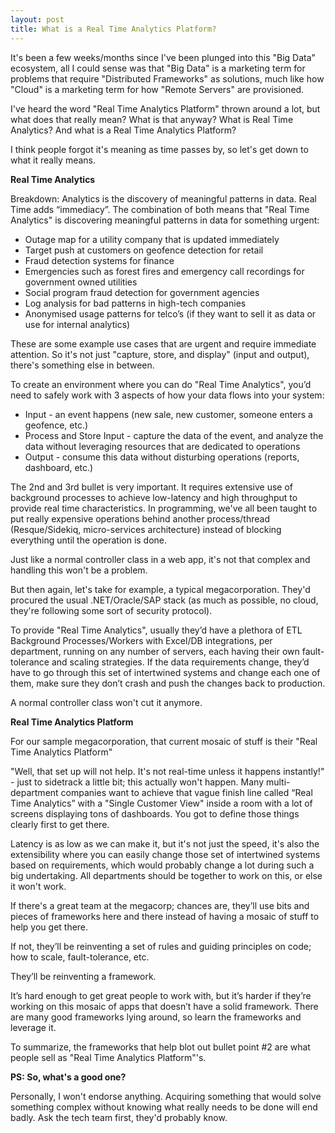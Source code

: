 ```yaml
---
layout: post
title: What is a Real Time Analytics Platform?
---
```


It's been a few weeks/months since I've been plunged into this "Big Data" ecosystem, all I could sense was that
"Big Data" is a marketing term for problems that require "Distributed Frameworks" as solutions, much like how "Cloud" is a marketing term for how "Remote Servers" are provisioned.

I've heard the word "Real Time Analytics Platform" thrown around a lot, but what does that really mean? What is that anyway? What is Real Time Analytics? And what is a Real Time Analytics Platform?

I think people forgot it's meaning as time passes by, so let's get down to what it really means.

**Real Time Analytics**

Breakdown: Analytics is the discovery of meaningful patterns in data. Real Time adds “immediacy”. The combination of both means that "Real Time Analytics" is discovering meaningful patterns in data for something urgent:

- Outage map for a utility company that is updated immediately
- Target push at customers on geofence detection for retail
- Fraud detection systems for finance
- Emergencies such as forest fires and emergency call recordings for government owned utilities
- Social program fraud detection for government agencies
- Log analysis for bad patterns in high-tech companies
- Anonymised usage patterns for telco’s (if they want to sell it as data or use for internal analytics)
 
These are some example use cases that are urgent and require immediate attention. So it's not just "capture, store, and display" (input and output), there's something  else in between.

To create an environment where you can do "Real Time Analytics", you’d need to safely work with 3 aspects of how your data flows into your system:

- Input - an event happens (new sale, new customer, someone enters a geofence, etc.)
- Process and Store Input - capture the data of the event, and analyze the data without leveraging resources that are dedicated to operations
- Output - consume this data without disturbing operations (reports, dashboard, etc.)

The 2nd and 3rd bullet is very important. It requires extensive use of background processes to achieve low-latency and high throughput to provide real time characteristics. In programming, we've all been taught to put really expensive operations behind another process/thread  (Resque/Sidekiq, micro-services architecture) instead of blocking everything until the operation is done.

Just like a normal controller class in a web app, it's not that complex and handling this won't be a problem.

But then again, let's take for example, a typical megacorporation. They'd procured the usual .NET/Oracle/SAP stack (as much as possible, no cloud, they're following some sort of security protocol).

To provide "Real Time Analytics", usually they’d have a plethora of ETL Background Processes/Workers with Excel/DB integrations, per department, running on any number of servers, each having their own fault-tolerance and scaling strategies. If the data requirements change, they’d have to go through this set of intertwined systems and change each one of them, make sure they don’t crash and push the changes back to production.

A normal controller class won't cut it anymore. 

**Real Time Analytics Platform**

For our sample megacorporation, that current mosaic of stuff is their "Real Time Analytics Platform"

"Well, that set up will not help. It's not real-time unless it happens instantly!" - just to sidetrack a little bit; this actually won't happen. Many multi-department companies want to achieve that vague finish line called “Real Time Analytics” with a "Single Customer View" inside a room with a lot of screens displaying tons of dashboards. You got to define those things clearly first to get there.

Latency is as low as we can make it, but it's not just the speed, it's also the extensibility where you can easily change those set of intertwined systems based on requirements, which would probably change a lot during such a big undertaking. All departments should be together to work on this, or else it won't work.

If there's a great team at the megacorp; chances are, they’ll use bits and pieces of frameworks here and there instead of having a mosaic of stuff to help you get there. 

If not, they’ll be reinventing a set of rules and guiding principles on code; how to scale, fault-tolerance, etc. 

They’ll be reinventing a framework. 

It’s hard enough to get great people to work with, but it’s harder if they’re working on this mosaic of apps that doesn’t have a solid framework. There are many good frameworks lying around, so learn the frameworks and leverage it.

To summarize, the frameworks that help blot out bullet point #2 are what people sell as "Real Time Analytics Platform"'s.

**PS: So, what's a good one?**

Personally, I won't endorse anything. Acquiring something that would solve something complex without knowing what really needs to be done will end badly. Ask the tech team first, they'd probably know.
